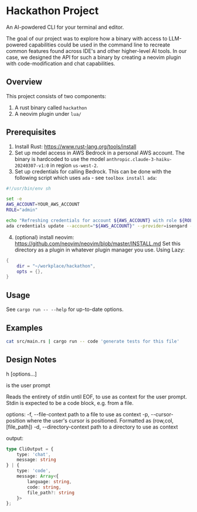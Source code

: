 # Hackathon Project

An AI-powdered CLI for your terminal and editor.

The goal of our project was to explore how a binary with access to LLM-powered capabilities could be used in the command line to recreate common features found across IDE's and other higher-level AI tools. In our case, we designed the API for such a binary by creating a neovim plugin with code-modification and chat capabilities.

## Overview

This project consists of two components:
1. A rust binary called `hackathon`
2. A neovim plugin under `lua/`

## Prerequisites

1. Install Rust: https://www.rust-lang.org/tools/install
2. Set up model access in AWS Bedrock in a personal AWS account.
   The binary is hardcoded to use the model `anthropic.claude-3-haiku-20240307-v1:0` in region `us-west-2`.
3. Set up credentials for calling Bedrock. This can be done with the following script which uses `ada` - see `toolbox install ada`:
```sh
#!/usr/bin/env sh

set -e
AWS_ACCOUNT=YOUR_AWS_ACCOUNT
ROLE="admin"

echo "Refreshing credentials for account ${AWS_ACCOUNT} with role ${ROLE}"
ada credentials update --account="${AWS_ACCOUNT}" --provider=isengard --role="${ROLE}" --once
```
4. (optional) install neovim: https://github.com/neovim/neovim/blob/master/INSTALL.md
Set this directory as a plugin in whatever plugin manager you use.
Using Lazy:
```lua
{
    dir = "~/workplace/hackathon",
    opts = {},
}
```

## Usage

See `cargo run -- --help` for up-to-date options.

## Examples

```sh
cat src/main.rs | cargo run -- code 'generate tests for this file'
```

## Design Notes

h \[options...] <PROMPT>

<PROMPT> is the user prompt

Reads the entirety of stdin until EOF, to use as context for the user prompt. Stdin is expected to be a code block, e.g. from a file.

options:
-f, --file-context                path to a file to use as context
-p, --cursor-position             where the user's cursor is positioned. Formatted as (row,col,[file_path])
-d, --directory-context           path to a directory to use as context

output:
```typescript
type CliOutput = {
    type: 'chat',
    message: string
} | {
    type: 'code',
    message: Array<{
        language: string,
        code: string,
        file_path?: string
    }>
};
```

